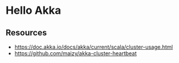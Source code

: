 # Hello Akka

## Resources

 - https://doc.akka.io/docs/akka/current/scala/cluster-usage.html
 - https://github.com/maizy/akka-cluster-heartbeat

